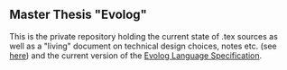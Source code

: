 ## Master Thesis "Evolog"

This is the private repository holding the current state of .tex sources as well as a "living" document on technical design choices, notes etc. (see [here](tech-notes.md)) and the current version of the [Evolog Language Specification](thesis-latex/evolog-brief.pdf).
